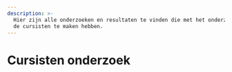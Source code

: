 ```yaml
---
description: >-
  Hier zijn alle onderzoeken en resultaten te vinden die met het onderzoek over
  de cursisten te maken hebben.
---
```


# Cursisten onderzoek


